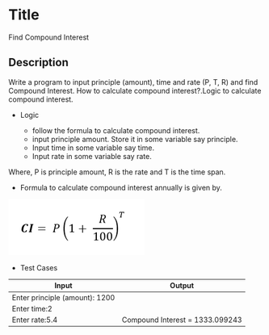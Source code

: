 # Title
Find Compound Interest

## Description
Write a  program to input principle (amount), time and rate (P, T, R) and find Compound Interest. 
How to calculate compound interest?.Logic to calculate compound interest.



- Logic

  - follow the formula to calculate compound interest.
  - input principle amount. Store it in some variable say principle.
  - Input time in some variable say time.
  - Input rate in some variable say rate.
  

Where,
P is principle amount,
R is the rate and
T is the time span.

- Formula to calculate compound interest annually is given by.

![imgs](./img.png)

- Test Cases

|Input|Output|
|-----|------|
|Enter principle (amount): 1200||
|Enter time:2||
|Enter rate:5.4|Compound Interest = 1333.099243|
